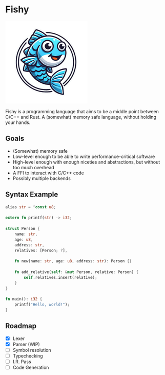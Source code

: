 # Fishy

![Fishy Logo](/asset/fishy.png)

<style>
img[alt="Fishy Logo"] {
  width: 256px;
}
</style>

Fishy is a programming language that aims to be a middle point between C/C++ and Rust. A (somewhat) memory safe language, without holding your hands.

## Goals

- (Somewhat) memory safe
- Low-level enough to be able to write performance-critical software
- High-level enough with enough niceties and abstractions, but without too much overhead
- A FFI to interact with C/C++ code
- Possibly multiple backends

## Syntax Example

```rs
alias str = ^const u8;

extern fn printf(str) -> i32;

struct Person {
    name: str,
    age: u8,
    address: str,
    relatives: [Person; ?],

    fn new(name: str, age: u8, address: str): Person {}

    fn add_relative(self: &mut Person, relative: Person) {
        self.relatives.insert(relative);
    }
}

fn main(): i32 {
    printf("Hello, world!");
}
```

## Roadmap

- [x] Lexer
- [x] Parser (WIP)
- [ ] Symbol resolution
- [ ] Typechecking
- [ ] I.R. Pass
- [ ] Code Generation
